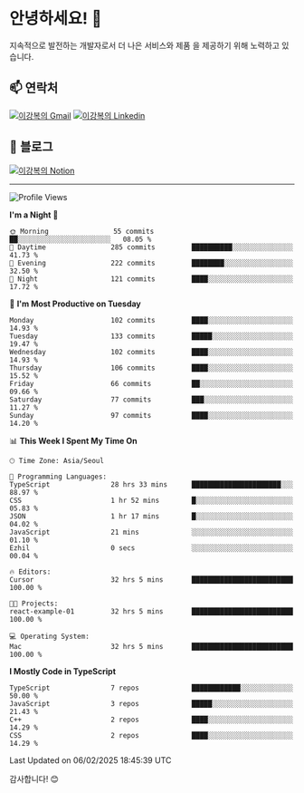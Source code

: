 # 안녕하세요! 👋

지속적으로 발전하는 개발자로서 더 나은 서비스와 제품
을 제공하기 위해 노력하고 있습니다.

## 📫 연락처
[![이강복의 Gmail](https://img.shields.io/badge/Gmail-D14836?style=for-the-badge&logo=gmail&logoColor=white)](mailto:pmmm114@gmail.com)
[![이강복의 Linkedin](https://img.shields.io/badge/LinkedIn-0077B5?style=for-the-badge&logo=linkedin&logoColor=white)](https://www.linkedin.com/in/lkb0297)

## 📝 블로그
[![이강복의 Notion](https://img.shields.io/badge/Notion-000000?style=for-the-badge&logo=notion&logoColor=white)](https://pmmm114.notion.site/)

---
<!--START_SECTION:waka-->
![Profile Views](http://img.shields.io/badge/Profile%20Views-0-blue)

**I'm a Night 🦉** 

```text
🌞 Morning                55 commits          ██░░░░░░░░░░░░░░░░░░░░░░░   08.05 % 
🌆 Daytime                285 commits         ██████████░░░░░░░░░░░░░░░   41.73 % 
🌃 Evening                222 commits         ████████░░░░░░░░░░░░░░░░░   32.50 % 
🌙 Night                  121 commits         ████░░░░░░░░░░░░░░░░░░░░░   17.72 % 
```
📅 **I'm Most Productive on Tuesday** 

```text
Monday                   102 commits         ████░░░░░░░░░░░░░░░░░░░░░   14.93 % 
Tuesday                  133 commits         █████░░░░░░░░░░░░░░░░░░░░   19.47 % 
Wednesday                102 commits         ████░░░░░░░░░░░░░░░░░░░░░   14.93 % 
Thursday                 106 commits         ████░░░░░░░░░░░░░░░░░░░░░   15.52 % 
Friday                   66 commits          ██░░░░░░░░░░░░░░░░░░░░░░░   09.66 % 
Saturday                 77 commits          ███░░░░░░░░░░░░░░░░░░░░░░   11.27 % 
Sunday                   97 commits          ████░░░░░░░░░░░░░░░░░░░░░   14.20 % 
```


📊 **This Week I Spent My Time On** 

```text
🕑︎ Time Zone: Asia/Seoul

💬 Programming Languages: 
TypeScript               28 hrs 33 mins      ██████████████████████░░░   88.97 % 
CSS                      1 hr 52 mins        █░░░░░░░░░░░░░░░░░░░░░░░░   05.83 % 
JSON                     1 hr 17 mins        █░░░░░░░░░░░░░░░░░░░░░░░░   04.02 % 
JavaScript               21 mins             ░░░░░░░░░░░░░░░░░░░░░░░░░   01.10 % 
Ezhil                    0 secs              ░░░░░░░░░░░░░░░░░░░░░░░░░   00.04 % 

🔥 Editors: 
Cursor                   32 hrs 5 mins       █████████████████████████   100.00 % 

🐱‍💻 Projects: 
react-example-01         32 hrs 5 mins       █████████████████████████   100.00 % 

💻 Operating System: 
Mac                      32 hrs 5 mins       █████████████████████████   100.00 % 
```

**I Mostly Code in TypeScript** 

```text
TypeScript               7 repos             ████████████░░░░░░░░░░░░░   50.00 % 
JavaScript               3 repos             █████░░░░░░░░░░░░░░░░░░░░   21.43 % 
C++                      2 repos             ████░░░░░░░░░░░░░░░░░░░░░   14.29 % 
CSS                      2 repos             ████░░░░░░░░░░░░░░░░░░░░░   14.29 % 
```




 Last Updated on 06/02/2025 18:45:39 UTC
<!--END_SECTION:waka-->

감사합니다! 😊
